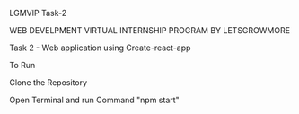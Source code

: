 LGMVIP Task-2

WEB DEVELPMENT VIRTUAL INTERNSHIP PROGRAM BY LETSGROWMORE

Task 2 - Web application using Create-react-app

To Run 

Clone the Repository

Open Terminal and run Command "npm start"
